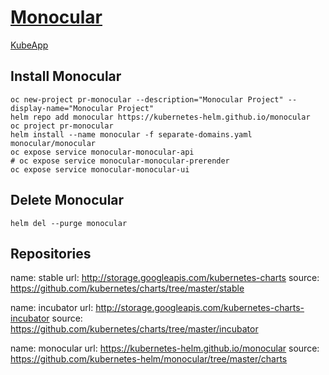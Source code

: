 # [Monocular](https://github.com/kubernetes-helm/monocular)

[KubeApp](https://github.com/kubeapps/kubeapps)

## Install Monocular

```
oc new-project pr-monocular --description="Monocular Project" --display-name="Monocular Project"
helm repo add monocular https://kubernetes-helm.github.io/monocular
oc project pr-monocular
helm install --name monocular -f separate-domains.yaml monocular/monocular
oc expose service monocular-monocular-api
# oc expose service monocular-monocular-prerender
oc expose service monocular-monocular-ui
```

## Delete Monocular

```
helm del --purge monocular
```

## Repositories

name: stable
url: http://storage.googleapis.com/kubernetes-charts
source: https://github.com/kubernetes/charts/tree/master/stable

name: incubator
url: http://storage.googleapis.com/kubernetes-charts-incubator
source: https://github.com/kubernetes/charts/tree/master/incubator

name: monocular
url: https://kubernetes-helm.github.io/monocular
source: https://github.com/kubernetes-helm/monocular/tree/master/charts

